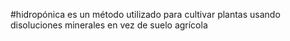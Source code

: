 #hidropónica
es un método utilizado para cultivar plantas usando disoluciones minerales en vez de suelo agrícola
